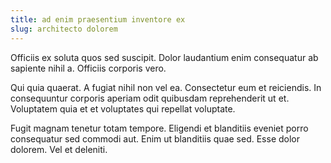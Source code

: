 ```yaml
---
title: ad enim praesentium inventore ex
slug: architecto dolorem
---
```


Officiis ex soluta quos sed suscipit. Dolor laudantium enim consequatur ab sapiente nihil a. Officiis corporis vero.

Qui quia quaerat. A fugiat nihil non vel ea. Consectetur eum et reiciendis. In consequuntur corporis aperiam odit quibusdam reprehenderit ut et. Voluptatem quia et et voluptates qui repellat voluptate.

Fugit magnam tenetur totam tempore. Eligendi et blanditiis eveniet porro consequatur sed commodi aut. Enim ut blanditiis quae sed. Esse dolor dolorem. Vel et deleniti.
